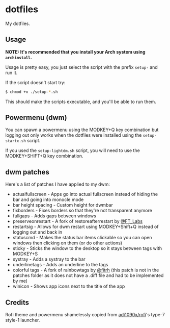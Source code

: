# dotfiles
My dotfiles.

## Usage
**NOTE: It's recommended that you install your Arch system using `archinstall`.**

Usage is pretty easy, you just select the script with the prefix `setup-` and run it.

If the script doesn't start try:

```bash
$ chmod +x ./setup-*.sh
```

This should make the scripts executable, and you'll be able to run them.

## Powermenu (dwm)
You can spawn a powermenu using the MODKEY+Q key combination but logging out only works when the dotfiles were installed using the `setup-startx.sh` script.

If you used the `setup-lightdm.sh` script, you will need to use the MODKEY+SHIFT+Q key combination.

## dwm patches
Here's a list of patches I have applied to my dwm:

- actualfullscreen - Apps go into actual fullscreen instead of hiding the bar and going into monocle mode
- bar height spacing - Custom height for dwmbar
- fixborders - Fixes borders so that they're not transparent anymore
- fullgaps - Adds gaps between windows
- preserveonrestart - A fork of restoreafterrestart by [@FT_Labs](https://www.github.com/FT_Labs)
- restartsig - Allows for dwm restart using MODKEY+Shift+Q instead of logging out and back in
- statuscmd - Makes the status bar items clickable so you can open windows then clicking on them (or do other actions)
- sticky - Sticks the window to the desktop so it stays between tags with MODKEY+S
- systray - Adds a systray to the bar
- underlinetags - Adds an underline to the tags
- colorful tags - A fork of rainbowtags by [@fitrh](https://www.github.com/fitrh) (this patch is not in the patches folder as it does not have a .diff file and had to be implemented by me)
- winicon - Shows app icons next to the title of the app

## Credits
Rofi theme and powermenu shamelessly copied from [adi1090x/rofi](https://www.github.com/adi1090x/rofi)'s type-7 style-1 launcher.
